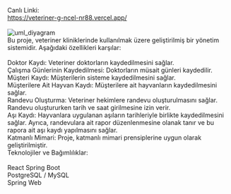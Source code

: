 
Canlı Linki:<br>
https://veteriner-g-ncel-nr88.vercel.app/
<br>
<br>
![uml_diyagram](https://github.com/haticenurdincelsen/Veteriner_G-ncel/assets/142350794/a428cc88-568d-4ac8-ab6f-379098122545)
<br>
Bu proje, veteriner kliniklerinde kullanılmak üzere geliştirilmiş bir yönetim sistemidir. Aşağıdaki özellikleri karşılar:<br>
<br>
Doktor Kaydı: Veteriner doktorların kaydedilmesini sağlar.<br>
Çalışma Günlerinin Kaydedilmesi: Doktorların müsait günleri kaydedilir.<br>
Müşteri Kaydı: Müşterilerin sisteme kaydedilmesini sağlar.<br>
Müşterilere Ait Hayvan Kaydı: Müşterilere ait hayvanların kaydedilmesini sağlar.<br>
Randevu Oluşturma: Veteriner hekimlere randevu oluşturulmasını sağlar. Randevu oluştururken tarih ve saat girilmesine izin verir.<br>
Aşı Kaydı: Hayvanlara uygulanan aşıların tarihleriyle birlikte kaydedilmesini sağlar. Ayrıca, randevulara ait rapor düzenlenmesine olanak tanır ve bu rapora ait aşı kaydı yapılmasını sağlar.<br>
Katmanlı Mimari: Proje, katmanlı mimari prensiplerine uygun olarak geliştirilmiştir.<br>
Teknolojiler ve Bağımlılıklar:<br><br>
React
Spring Boot<br>
PostgreSQL / MySQL<br>
Spring Web<br><br>




